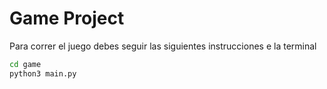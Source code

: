 # Game Project

Para correr el juego debes seguir las siguientes instrucciones e la terminal

```sh
cd game
python3 main.py


```